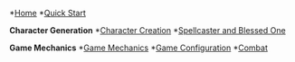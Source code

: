 *[Home](https://github.com/Plushtoast/dsa5-foundryVTT/wiki)
*[Quick Start](https://github.com/Plushtoast/dsa5-foundryVTT/wiki/Quick-Start)

**Character Generation**
*[Character Creation](https://github.com/Plushtoast/dsa5-foundryVTT/wiki/Character-Creation)
*[Spellcaster and Blessed One](https://github.com/Plushtoast/dsa5-foundryVTT/wiki/Spellcaster--and--Blessed-One-Creation)

**Game Mechanics**
*[Game Mechanics](https://github.com/Plushtoast/dsa5-foundryVTT/wiki/Game-Mechanics)
*[Game Configuration](https://github.com/Plushtoast/dsa5-foundryVTT/wiki/Game-Configuration)
*[Combat](https://github.com/Plushtoast/dsa5-foundryVTT/wiki/Combat)


